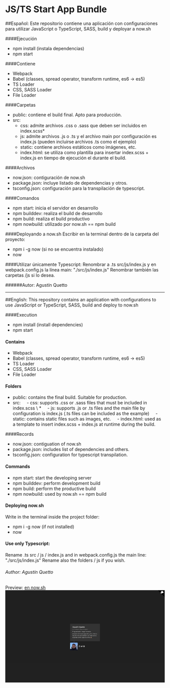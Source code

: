 # JS/TS Start App Bundle

##Español:
Este repositorio contiene una aplicación con configuraciones para utilizar JavaScript o TypeScript, SASS, build y deployar a now.sh

####Ejecución

-   npm install (instala dependencias)
-   npm start

####Contiene

-   Webpack
-   Babel (classes, spread operator, transform runtime, es6 -> es5)
-   TS Loader
-   CSS, SASS Loader
-   File Loader

####Carpetas

-   public: contiene el build final. Apto para producción.
-   src:
    -   css: admite archivos .css o .sass que deben ser incluidos en index.scss\*
    -   js: admite archivos .js o .ts y el archivo main por configuración es index.js (pueden incluirse archivos .ts como el ejemplo)
    -   static: contiene archivos estáticos como imágenes, etc.
    -   index.html: se utiliza como plantilla para insertar index.scss + index.js en tiempo de ejecución el durante el build.

####Archivos

-   now.json: contiguración de now.sh
-   package.json: incluye listado de dependencias y otros.
-   tsconfig.json: configuración para la transpilación de typescript.

####Comandos

-   npm start: inicia el servidor en desarrollo
-   npm builddev: realiza el build de desarrollo
-   npm build: realiza el build productivo
-   npm nowbuild: utilizado por now.sh == npm build

####Deployando a now.sh
Escribir en la terminal dentro de la carpeta del proyecto:

-   npm i -g now (si no se encuentra instalado)
-   now

####Utilizar únicamente Typescript:
Renombrar a .ts src/js/index.js y en webpack.config.js la línea main: "./src/js/index.js"
Renombrar también las carpetas /js si lo desea.

######Autor: Agustín Quetto

---

##English:
This repository contains an application with configurations to use JavaScript or TypeScript, SASS, build and deploy to now.sh

####Execution

-   npm install (install dependencies)
-   npm start

#### Contains

-   Webpack
-   Babel (classes, spread operator, transform runtime, es6 -> es5)
-   TS Loader
-   CSS, SASS Loader
-   File Loader

#### Folders

-   public: contains the final build. Suitable for production.
-   src:
        - css: supports .css or .sass files that must be included in index.scss \ \*
        - js: supports .js or .ts files and the main file by configuration is index.js (.ts files can be included as the example)
        - static: contains static files such as images, etc.
        - index.html: used as a template to insert index.scss + index.js at runtime during the build.

####Records

-   now.json: contiguation of now.sh
-   package.json: includes list of dependencies and others.
-   tsconfig.json: configuration for typescript transpilation.

#### Commands

-   npm start: start the developing server
-   npm builddev: perform development build
-   npm build: perform the productive build
-   npm nowbuild: used by now.sh == npm build

#### Deploying now.sh

Write in the terminal inside the project folder:

-   npm i -g now (if not installed)
-   now

#### Use only Typescript:

Rename .ts src / js / index.js and in webpack.config.js the main line: "./src/js/index.js"
Rename also the folders / js if you wish.

###### Author: Agustín Quetto

Preview: [en now.sh](https://start-app-js-ts.now.sh/)
![GitHub Logo](https://raw.githubusercontent.com/AgustinQuetto/js-ts-startapp-bundle/master/screenshot.png)
